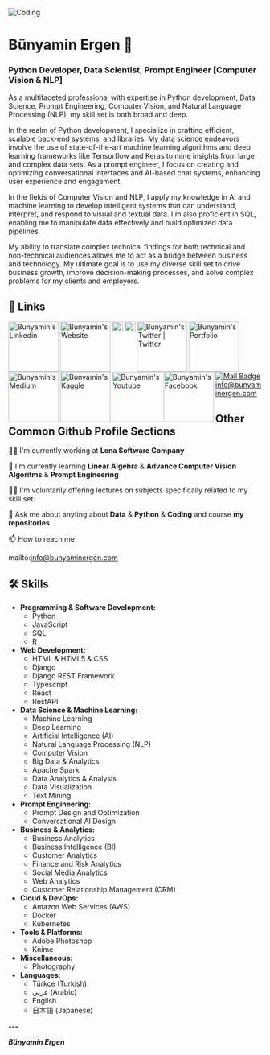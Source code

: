 ![Coding](https://github.com/bunyaminergen/bunyaminergen/blob/ef88835ff47f90ab7e7cd7c6d3192b8520b776df/img/coding.gif)

# Bünyamin Ergen 👋 
### Python Developer, Data Scientist, Prompt Engineer [Computer Vision & NLP]

As a multifaceted professional with expertise in Python development, Data Science, Prompt Engineering, Computer Vision, and Natural Language Processing (NLP), my skill set is both broad and deep.

In the realm of Python development, I specialize in crafting efficient, scalable back-end systems, and libraries. My data science endeavors involve the use of state-of-the-art machine learning algorithms and deep learning frameworks like Tensorflow and Keras to mine insights from large and complex data sets. As a prompt engineer, I focus on creating and optimizing conversational interfaces and AI-based chat systems, enhancing user experience and engagement.

In the fields of Computer Vision and NLP, I apply my knowledge in AI and machine learning to develop intelligent systems that can understand, interpret, and respond to visual and textual data. I'm also proficient in SQL, enabling me to manipulate data effectively and build optimized data pipelines.

My ability to translate complex technical findings for both technical and non-technical audiences allows me to act as a bridge between business and technology. My ultimate goal is to use my diverse skill set to drive business growth, improve decision-making processes, and solve complex problems for my clients and employers.

## 🔗 Links


<a href="https://www.linkedin.com/in/bunyaminergen/">
  <img align="left" alt="Bunyamin's Linkedin" width="100px" src="https://raw.githubusercontent.com/hussainweb/hussainweb/main/icons/linkedin.png" />
</a>

<a href="https://bunyaminergen.com/">
  <img align="left" alt="Bunyamin's Website" width="100px" src="https://img.shields.io/badge/-Website-green?style=flat-square&logo=google-chrome&logoColor=white&link=website-link&style=for-the-badge" />
</a>

<a href="https://www.instagram.com/bunyaminergen/">
  <img align="left" alt="Bunyamin's Instagram" width="22px" src="https://raw.githubusercontent.com/hussainweb/hussainweb/main/icons/instagram.png" />
 
 </a>
<a href="https://discord.gg/236223041086947338">
  <img align="left" alt="Bunyamin's Discord" width="22px" src="https://raw.githubusercontent.com/bunyaminergen/bunyaminergen/master/img/discord1.svg" />
</a>
<a href="https://twitter.com/bunyaminnergen">
  <img align="left" alt="Bunyamin's Twitter | Twitter" width="100px" src="https://raw.githubusercontent.com/hussainweb/hussainweb/main/icons/twitter.png" />
</a>

<a href="https://bunyaminergen.github.io/">
  <img align="left" alt="Bunyamin's Portfolio" width="100px" src="https://img.shields.io/badge/my_portfolio-000?style=for-the-badge&logo=ko-fi&logoColor=white" />
</a>

<a href="https://medium.com/@bunyaminergen">
  <img align="left" alt="Bunyamin's Medium" width="100px" src="https://img.shields.io/badge/-Medium-black?style=flat-square&logo=medium&logoColor=white&link=medium-link&style=for-the-badge" />
</a>

<a href="https://www.kaggle.com/bunyaminergen">
  <img align="left" alt="Bunyamin's Kaggle" width="100px" src="https://img.shields.io/badge/-Kaggle-blue?style=flat-square&logo=kaggle&logoColor=white&link=kaggle-link&style=for-the-badge" />
</a>

<a href="https://www.youtube.com/bunyaminergen">
  <img align="left" alt="Bunyamin's Youtube" width="100px" src="https://img.shields.io/badge/-YouTube-red?style=flat-square&logo=youtube&logoColor=white&link=youtube-link&style=for-the-badge&logoWidth=30" />
</a>

<a href="https://www.facebook.com/bunyaminnergen">
  <img align="left" alt="Bunyamin's Facebook" width="100px" src="https://img.shields.io/badge/-Facebook-blue?style=flat-square&logo=facebook&logoColor=white&link=facebook-link&style=for-the-badge&logoWidth=30&logoHeight=30" />
</a>

[![Mail Badge](https://img.shields.io/badge/-Mail-0078D4?style=flat-square&logo=microsoft-outlook&logoColor=white&link=mailto:mail-address&style=for-the-badge)](mailto:info@bunyaminergen.com) info@bunyaminergen.com

## Other Common Github Profile Sections
👩‍💻 I'm currently working at **Lena Software Company**

🧠 I'm currently learning **Linear Algebra** &  **Advance Computer Vision Algoritms** & **Prompt Engineering**

👨‍🏫 I'm voluntarily offering lectures on subjects specifically related to my skill set.

💬 Ask me about anyting about **Data** & **Python** & **Coding** and course **my repositories**

📫 How to reach me

mailto:info@bunyaminergen.com

## 🛠 Skills

- **Programming & Software Development:**
  - Python
  - JavaScript
  - SQL
  - R
- **Web Development:**
  - HTML & HTML5 & CSS
  - Django
  - Django REST Framework
  - Typescript
  - React
  - RestAPI
- **Data Science & Machine Learning:**
  - Machine Learning
  - Deep Learning
  - Artificial Intelligence (AI)
  - Natural Language Processing (NLP)
  - Computer Vision
  - Big Data & Analytics
  - Apache Spark
  - Data Analytics & Analysis
  - Data Visualization
  - Text Mining
- **Prompt Engineering:**
  - Prompt Design and Optimization
  - Conversational AI Design
- **Business & Analytics:**
   - Business Analytics
   - Business Intelligence (BI)
   - Customer Analytics
   - Finance and Risk Analytics
   - Social Media Analytics
   - Web Analytics
   - Customer Relationship Management (CRM)
- **Cloud & DevOps:**
   - Amazon Web Services (AWS)
   - Docker
   - Kubernetes
- **Tools & Platforms:**
   - Adobe Photoshop
   - Knime
- **Miscellaneous:**
   - Photography
- **Languages:**
  - Türkçe (Turkish)
  - عربي (Arabic)
  - English
  - 日本語 (Japanese)

**---**

**_Bünyamin Ergen_**
